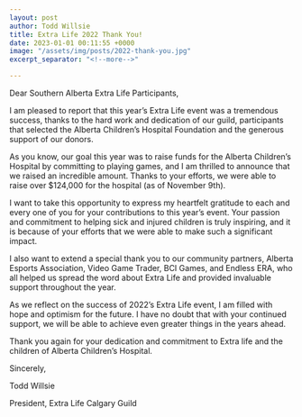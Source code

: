```yaml
---
layout: post
author: Todd Willsie
title: Extra Life 2022 Thank You!
date: 2023-01-01 00:11:55 +0000
image: "/assets/img/posts/2022-thank-you.jpg"
excerpt_separator: "<!--more-->"

---
```

Dear Southern Alberta Extra Life Participants,

I am pleased to report that this year’s Extra Life event was a tremendous success, thanks to the hard work and dedication of our guild, participants that selected the Alberta Children’s Hospital Foundation and the generous support of our donors.
<!--more-->


As you know, our goal this year was to raise funds for the Alberta Children’s Hospital by committing to playing games, and I am thrilled to announce that we raised an incredible amount. Thanks to your efforts, we were able to raise over $124,000 for the hospital (as of November 9th).

I want to take this opportunity to express my heartfelt gratitude to each and every one of you for your contributions to this year’s event. Your passion and commitment to helping sick and injured children is truly inspiring, and it is because of your efforts that we were able to make such a significant impact.


I also want to extend a special thank you to our community partners, Alberta Esports Association, Video Game Trader, BCI Games, and Endless ERA, who all helped us spread the word about Extra Life and provided invaluable support throughout the year.


As we reflect on the success of 2022’s Extra Life event, I am filled with hope and optimism for the future. I have no doubt that with your continued support, we will be able to achieve even greater things in the years ahead.


Thank you again for your dedication and commitment to Extra life and the children of Alberta Children’s Hospital.


Sincerely,

Todd Willsie

President, Extra Life Calgary Guild
